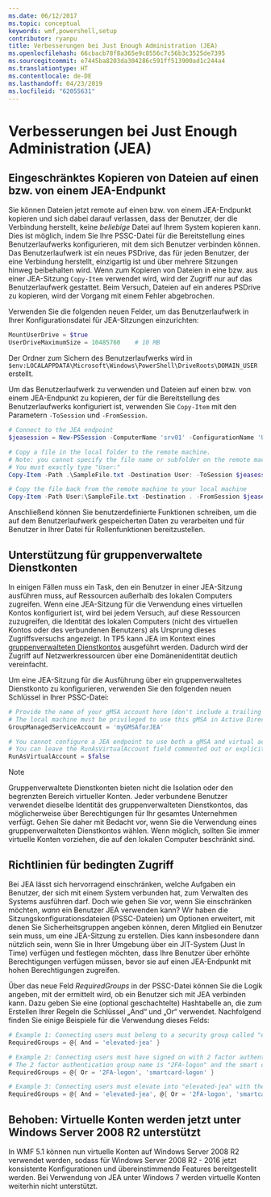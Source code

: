 ```yaml
---
ms.date: 06/12/2017
ms.topic: conceptual
keywords: wmf,powershell,setup
contributor: ryanpu
title: Verbesserungen bei Just Enough Administration (JEA)
ms.openlocfilehash: 66cbacb78f8a365e9c8556c7c56b3c3525de7395
ms.sourcegitcommit: e7445ba8203da304286c591ff513900ad1c244a4
ms.translationtype: HT
ms.contentlocale: de-DE
ms.lasthandoff: 04/23/2019
ms.locfileid: "62055631"
---
```

# <a name="improvements-to-just-enough-administration-jea"></a>Verbesserungen bei Just Enough Administration (JEA)

## <a name="constrained-file-copy-tofrom-jea-endpoints"></a>Eingeschränktes Kopieren von Dateien auf einen bzw. von einem JEA-Endpunkt

Sie können Dateien jetzt remote auf einen bzw. von einem JEA-Endpunkt kopieren und sich dabei darauf verlassen, dass der Benutzer, der die Verbindung herstellt, keine *beliebige* Datei auf Ihrem System kopieren kann. Dies ist möglich, indem Sie Ihre PSSC-Datei für die Bereitstellung eines Benutzerlaufwerks konfigurieren, mit dem sich Benutzer verbinden können. Das Benutzerlaufwerk ist ein neues PSDrive, das für jeden Benutzer, der eine Verbindung herstellt, einzigartig ist und über mehrere Sitzungen hinweg beibehalten wird. Wenn zum Kopieren von Dateien in eine bzw. aus einer JEA-Sitzung `Copy-Item` verwendet wird, wird der Zugriff nur auf das Benutzerlaufwerk gestattet. Beim Versuch, Dateien auf ein anderes PSDrive zu kopieren, wird der Vorgang mit einem Fehler abgebrochen.

Verwenden Sie die folgenden neuen Felder, um das Benutzerlaufwerk in Ihrer Konfigurationsdatei für JEA-Sitzungen einzurichten:

```powershell
MountUserDrive = $true
UserDriveMaximumSize = 10485760    # 10 MB
```

Der Ordner zum Sichern des Benutzerlaufwerks wird in `$env:LOCALAPPDATA\Microsoft\Windows\PowerShell\DriveRoots\DOMAIN_USER` erstellt.

Um das Benutzerlaufwerk zu verwenden und Dateien auf einen bzw. von einem JEA-Endpunkt zu kopieren, der für die Bereitstellung des Benutzerlaufwerks konfiguriert ist, verwenden Sie `Copy-Item` mit den Parametern `-ToSession` und `-FromSession`.

```powershell
# Connect to the JEA endpoint
$jeasession = New-PSSession -ComputerName 'srv01' -ConfigurationName 'UserDemo'

# Copy a file in the local folder to the remote machine.
# Note: you cannot specify the file name or subfolder on the remote machine.
# You must exactly type "User:"
Copy-Item -Path .\SampleFile.txt -Destination User: -ToSession $jeasession

# Copy the file back from the remote machine to your local machine
Copy-Item -Path User:\SampleFile.txt -Destination . -FromSession $jeasession
```

Anschließend können Sie benutzerdefinierte Funktionen schreiben, um die auf dem Benutzerlaufwerk gespeicherten Daten zu verarbeiten und für Benutzer in Ihrer Datei für Rollenfunktionen bereitzustellen.

## <a name="support-for-group-managed-service-accounts"></a>Unterstützung für gruppenverwaltete Dienstkonten

In einigen Fällen muss ein Task, den ein Benutzer in einer JEA-Sitzung ausführen muss, auf Ressourcen außerhalb des lokalen Computers zugreifen. Wenn eine JEA-Sitzung für die Verwendung eines virtuellen Kontos konfiguriert ist, wird bei jedem Versuch, auf diese Ressourcen zuzugreifen, die Identität des lokalen Computers (nicht des virtuellen Kontos oder des verbundenen Benutzers) als Ursprung dieses Zugriffsversuchs angezeigt. In TP5 kann JEA im Kontext eines [gruppenverwalteten Dienstkontos](/previous-versions/windows/it-pro/windows-server-2012-R2-and-2012/jj128431\(v=ws.11\)) ausgeführt werden. Dadurch wird der Zugriff auf Netzwerkressourcen über eine Domänenidentität deutlich vereinfacht.

Um eine JEA-Sitzung für die Ausführung über ein gruppenverwaltetes Dienstkonto zu konfigurieren, verwenden Sie den folgenden neuen Schlüssel in Ihrer PSSC-Datei:

```powershell
# Provide the name of your gMSA account here (don't include a trailing $)
# The local machine must be privileged to use this gMSA in Active Directory
GroupManagedServiceAccount = 'myGMSAforJEA'

# You cannot configure a JEA endpoint to use both a gMSA and virtual account
# You can leave the RunAsVirtualAccount field commented out or explicitly set it to false
RunAsVirtualAccount = $false
```

> [!NOTE]
> Gruppenverwaltete Dienstkonten bieten nicht die Isolation oder den begrenzten Bereich virtueller Konten.
> Jeder verbundene Benutzer verwendet dieselbe Identität des gruppenverwalteten Dienstkontos, das möglicherweise über Berechtigungen für Ihr gesamtes Unternehmen verfügt. Gehen Sie daher mit Bedacht vor, wenn Sie die Verwendung eines gruppenverwalteten Dienstkontos wählen. Wenn möglich, sollten Sie immer virtuelle Konten vorziehen, die auf den lokalen Computer beschränkt sind.

## <a name="conditional-access-policies"></a>Richtlinien für bedingten Zugriff

Bei JEA lässt sich hervorragend einschränken, welche Aufgaben ein Benutzer, der sich mit einem System verbunden hat, zum Verwalten des Systems ausführen darf. Doch wie gehen Sie vor, wenn Sie einschränken möchten, *wann* ein Benutzer JEA verwenden kann? Wir haben die Sitzungskonfigurationsdateien (PSSC-Dateien) um Optionen erweitert, mit denen Sie Sicherheitsgruppen angeben können, deren Mitglied ein Benutzer sein muss, um eine JEA-Sitzung zu erstellen. Dies kann insbesondere dann nützlich sein, wenn Sie in Ihrer Umgebung über ein JIT-System (Just In Time) verfügen und festlegen möchten, dass Ihre Benutzer über erhöhte Berechtigungen verfügen müssen, bevor sie auf einen JEA-Endpunkt mit hohen Berechtigungen zugreifen.

Über das neue Feld *RequiredGroups* in der PSSC-Datei können Sie die Logik angeben, mit der ermittelt wird, ob ein Benutzer sich mit JEA verbinden kann. Dazu geben Sie eine (optional geschachtelte) Hashtabelle an, die zum Erstellen Ihrer Regeln die Schlüssel „And“ und „Or“ verwendet. Nachfolgend finden Sie einige Beispiele für die Verwendung dieses Felds:

```powershell
# Example 1: Connecting users must belong to a security group called "elevated-jea"
RequiredGroups = @{ And = 'elevated-jea' }

# Example 2: Connecting users must have signed on with 2 factor authentication or a smart card
# The 2 factor authentication group name is "2FA-logon" and the smart card group name is "smartcard-logon"
RequiredGroups = @{ Or = '2FA-logon', 'smartcard-logon' }

# Example 3: Connecting users must elevate into "elevated-jea" with their JIT system and have logged on with 2FA or a smart card
RequiredGroups = @{ And = 'elevated-jea', @{ Or = '2FA-logon', 'smartcard-logon' }}
```

## <a name="fixed-virtual-accounts-are-now-supported-on-windows-server-2008-r2"></a>Behoben: Virtuelle Konten werden jetzt unter Windows Server 2008 R2 unterstützt

In WMF 5.1 können nun virtuelle Konten auf Windows Server 2008 R2 verwendet werden, sodass für Windows Server 2008 R2 - 2016 jetzt konsistente Konfigurationen und übereinstimmende Features bereitgestellt werden. Bei Verwendung von JEA unter Windows 7 werden virtuelle Konten weiterhin nicht unterstützt.